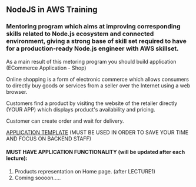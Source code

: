 ## NodeJS in AWS Training

### Mentoring program which aims at improving corresponding skills related to Node.js ecosystem and connected environment, giving a strong base of skill set required to have for a production-ready Node.js engineer with AWS skillset. 

As a main result of this metoring program you should build application (ECommerce Application - Shop)

Online shopping is a form of electronic commerce which allows consumers to directly buy goods or services from a seller over the Internet using a web browser.  
 
Customers find a product by visiting the website of the retailer directly (YOUR APP) which displays product's availability and pricing.  

Customer can create order and wait for delivery.

[APPLICATION TEMPLATE](https://github.com/rolling-scopes-school/nodejs-aws-fe) (MUST BE USED IN ORDER TO SAVE YOUR TIME AND FOCUS ON BACKEND STAFF)


#### MUST HAVE APPLICATION FUNCTIONALITY (will be updated after each lecture): 
 
1. Products representation on Home page. (after LECTURE1)
2. Coming soooon.....
